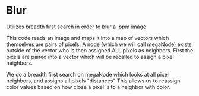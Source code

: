 # Blur
Utilizes breadth first search in order to blur a .ppm image

This code reads an image and maps it into a map of vectors which themselves are pairs of pixels.
A node (which we will call megaNode) exists outside of the vector who is then assigned ALL pixels as neighbors. 
First the pixels are paired into a vector which will be recalled to assign a pixel neighbors.

We do a breadth first search on megaNode which looks at all pixel neighbors, and assigns all pixels "distances"
This allows us to reassign color values based on how close a pixel is to a neighbor with color.
